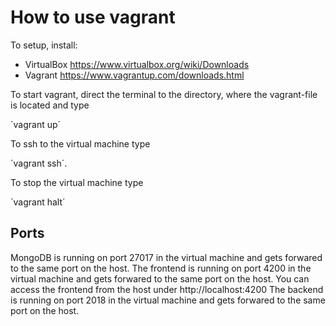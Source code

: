 # How to use vagrant

To setup, install:
- VirtualBox https://www.virtualbox.org/wiki/Downloads
- Vagrant https://www.vagrantup.com/downloads.html

To start vagrant, direct the terminal to the directory, where the vagrant-file is located and type

´vagrant up´

To ssh to the virtual machine type 

´vagrant ssh´.

To stop the virtual machine type

´vagrant halt´

## Ports
MongoDB is running on port 27017 in the virtual machine and gets forwared to the same port on the host.
The frontend is running on port 4200 in the virtual machine and gets forwared to the same port on the host.
You can access the frontend from the host under http://localhost:4200
The backend is running on port 2018 in the virtual machine and gets forwared to the same port on the host.